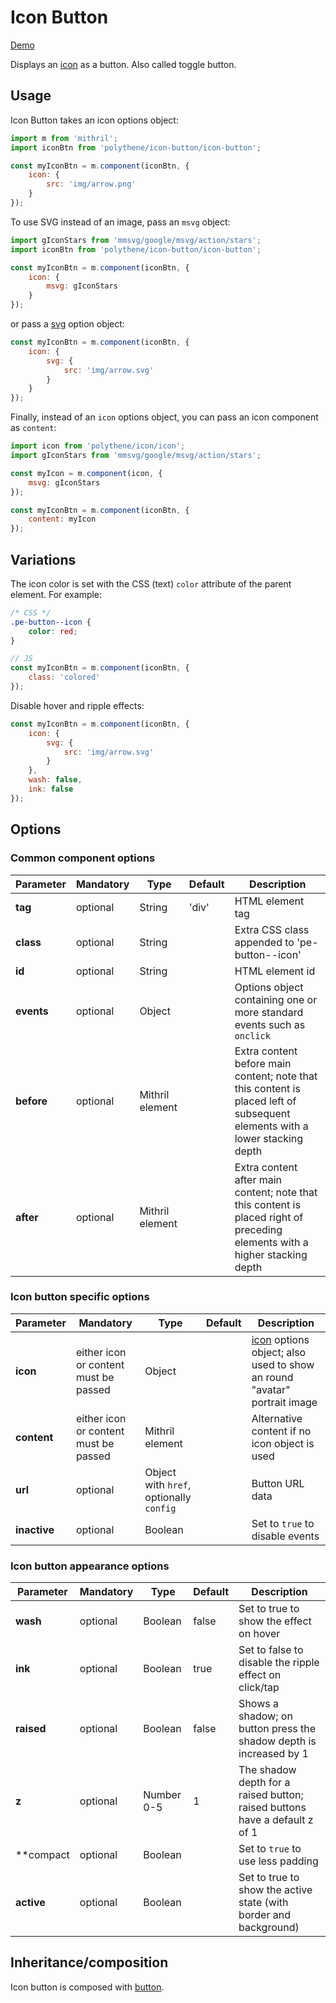 # Icon Button

<a class="btn-demo" href="http://arthurclemens.github.io/Polythene-examples/index.html#/icon-button">Demo</a>

Displays an [icon](#icon) as a button. Also called toggle button.


## Usage

Icon Button takes an icon options object:

~~~javascript
import m from 'mithril';
import iconBtn from 'polythene/icon-button/icon-button';

const myIconBtn = m.component(iconBtn, {
	icon: {
		src: 'img/arrow.png'
	}
});
~~~

To use SVG instead of an image, pass an `msvg` object:

~~~javascript
import gIconStars from 'mmsvg/google/msvg/action/stars';
import iconBtn from 'polythene/icon-button/icon-button';

const myIconBtn = m.component(iconBtn, {
	icon: {
		msvg: gIconStars
	}
});
~~~

or pass a [svg](#svg) option object:

~~~javascript
const myIconBtn = m.component(iconBtn, {
	icon: {
		svg: {
		    src: 'img/arrow.svg'
		}
	}
});
~~~

Finally, instead of an `icon` options object, you can pass an icon component as `content`:

~~~javascript
import icon from 'polythene/icon/icon';
import gIconStars from 'mmsvg/google/msvg/action/stars';

const myIcon = m.component(icon, {
    msvg: gIconStars
});

const myIconBtn = m.component(iconBtn, {
	content: myIcon
});
~~~

## Variations

The icon color is set with the CSS (text) `color` attribute of the parent element. For example:

~~~css
/* CSS */
.pe-button--icon {
	color: red;
}
~~~

~~~javascript
// JS
const myIconBtn = m.component(iconBtn, {
	class: 'colored'
});
~~~

Disable hover and ripple effects:

~~~javascript
const myIconBtn = m.component(iconBtn, {
	icon: {
		svg: {
		    src: 'img/arrow.svg'
		}
	},
	wash: false,
	ink: false
});
~~~

## Options

### Common component options

| **Parameter** |  **Mandatory** | **Type** | **Default** | **Description** |
| ------------- | -------------- | -------- | ----------- | --------------- |
| **tag** | optional | String | 'div' | HTML element tag |
| **class** | optional | String |  | Extra CSS class appended to 'pe-button--icon' |
| **id** | optional | String | | HTML element id |
| **events** | optional | Object | | Options object containing one or more standard events such as `onclick` |
| **before** | optional | Mithril element | | Extra content before main content; note that this content is placed left of subsequent elements with a lower stacking depth |
| **after** | optional | Mithril element | | Extra content after main content; note that this content is placed right of preceding elements with a higher stacking depth |

### Icon button specific options

| **Parameter** |  **Mandatory** | **Type** | **Default** | **Description** |
| ------------- | -------------- | -------- | ----------- | --------------- |
| **icon** | either icon or content must be passed | Object |  | [icon](#icon) options object; also used to show an round "avatar" portrait image |
| **content** | either icon or content must be passed | Mithril element | | Alternative content if no icon object is used |
| **url** | optional | Object with `href`, optionally `config` | | Button URL data |
| **inactive** | optional | Boolean | | Set to `true` to disable events |

### Icon button appearance options

| **Parameter** |  **Mandatory** | **Type** | **Default** | **Description** |
| ------------- | -------------- | -------- | ----------- | --------------- |
| **wash** | optional | Boolean | false | Set to true to show the effect on hover |
| **ink** | optional | Boolean | true | Set to false to disable the ripple effect on click/tap |
| **raised** | optional | Boolean | false | Shows a shadow; on button press the shadow depth is increased by 1 |
| **z** | optional | Number 0-5 | 1 | The shadow depth for a raised button; raised buttons have a default z of 1 |
| **compact | optional | Boolean | | Set to `true` to use less padding |
| **active** | optional | Boolean | | Set to true to show the active state (with border and background) |


## Inheritance/composition

Icon button is composed with [button](#button).
